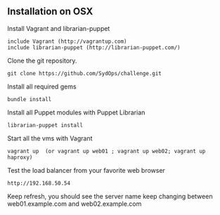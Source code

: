 ## Installation on OSX

Install Vagrant and librarian-puppet

    include Vagrant (http://vagrantup.com) 
    include librarian-puppet (http://librarian-puppet.com/) 
    
Clone the git repository.

    git clone https://github.com/SydOps/challenge.git
    
Install all required gems

    bundle install

Install all Puppet modules with Puppet Librarian

    librarian-puppet install

Start all the vms with Vagrant

    vagrant up  (or vagrant up web01 ; vagrant up web02; vagrant up haproxy)

Test the load balancer from your favorite web browser

    http://192.168.50.54
    
Keep refresh, you should see the server name keep changing between web01.example.com and web02.example.com

